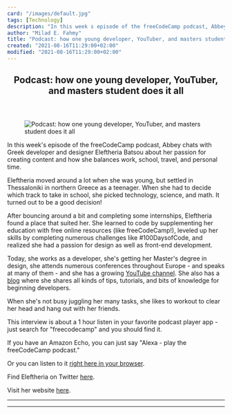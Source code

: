 ```yaml
---
card: "/images/default.jpg"
tags: [Technology]
description: "In this week s episode of the freeCodeCamp podcast, Abbey cha"
author: "Milad E. Fahmy"
title: "Podcast: how one young developer, YouTuber, and masters student does it all"
created: "2021-08-16T11:29:00+02:00"
modified: "2021-08-16T11:29:00+02:00"
---
```

<div class="site-wrapper">
<main id="site-main" class="site-main outer">
<div class="inner">
<article class="post-full post tag-technology tag-youtube tag-conference tag-developer ">
<header class="post-full-header">
<h1 class="post-full-title">Podcast: how one young developer, YouTuber, and masters student does it all</h1>
</header>
<figure class="post-full-image">
<picture>
<source media="(max-width: 700px)" sizes="1px" srcset="data:image/gif;base64,R0lGODlhAQABAIAAAAAAAP///yH5BAEAAAAALAAAAAABAAEAAAIBRAA7 1w">
<source media="(min-width: 701px)" sizes="(max-width: 800px) 400px,
(max-width: 1170px) 700px,
1400px" srcset="/news/content/images/size/w300/2019/06/Eleftheria-Batsou--1--1.jpg 300w,
/news/content/images/size/w600/2019/06/Eleftheria-Batsou--1--1.jpg 600w,
/news/content/images/size/w1000/2019/06/Eleftheria-Batsou--1--1.jpg 1000w,
/news/content/images/size/w2000/2019/06/Eleftheria-Batsou--1--1.jpg 2000w">
<img onerror="this.style.display='none'" src="/news/content/images/size/w2000/2019/06/Eleftheria-Batsou--1--1.jpg" alt="Podcast: how one young developer, YouTuber, and masters student does it all">
</picture>
</figure>
<section class="post-full-content">
<div class="post-content">
<p>In this week's episode of the freeCodeCamp podcast, Abbey chats with Greek developer and designer Eleftheria Batsou about her passion for creating content and how she balances work, school, travel, and personal time. </p><p>Eleftheria moved around a lot when she was young, but settled in Thessaloniki in northern Greece as a teenager. When she had to decide which track to take in school, she picked technology, science, and math. It turned out to be a good decision!</p><p>After bouncing around a bit and completing some internships, Eleftheria found a place that suited her. She learned to code by supplementing her education with free online resources (like freeCodeCamp!), leveled up her skills by completing numerous challenges like #100DaysofCode, and realized she had a passion for design as well as front-end development. </p><p>Today, she works as a developer, she's getting her Master's degree in design, she attends numerous conferences throughout Europe - and speaks at many of them - and she has a growing <a href="https://www.youtube.com/channel/UCC-WwYv3DEW7Nkm_IP6VeQQ">YouTube channel</a>. She also has a <a href="http://eleftheriabatsou.com/blog">blog</a> where she shares all kinds of tips, tutorials, and bits of knowledge for beginning developers.</p><p>When she's not busy juggling her many tasks, she likes to workout to clear her head and hang out with her friends.</p><p>This interview is about a 1 hour listen in your favorite podcast player app - just search for "freecodecamp" and you should find it.</p><p>If you have an Amazon Echo, you can just say "Alexa - play the freeCodeCamp podcast."</p><p>Or you can listen to it <a href="http://podcast.freecodecamp.org/ep-70-how-one-young-developer-masters-student-and-youtuber-does-it-all">right here in your browser</a>.</p><p>Find Eleftheria on Twitter <a href="https://twitter.com/BatsouElef">here</a>.</p><p>Visit her website <a href="http://eleftheriabatsou.com/">here</a>.</p>
</div>
<hr>
<hr>
</section>
</article>
</div>
</main>
</div>
<!-- Google Tag Manager (noscript) -->
<!-- End Google Tag Manager (noscript) -->
